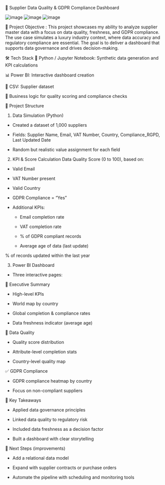 🧾 Supplier Data Quality & GDPR Compliance Dashboard


![image](https://github.com/user-attachments/assets/59b164ec-01dc-409c-af15-aa1e468227d1)
![image](https://github.com/user-attachments/assets/29506273-5598-4af4-9309-7167023e15f0)
![image](https://github.com/user-attachments/assets/89d1baaa-12a0-4a9b-bb2d-c1af971ba947)

📌 Project Objective :
This project showcases my ability to analyze supplier master data with a focus on data quality, freshness, and GDPR compliance.
The use case simulates a luxury industry context, where data accuracy and regulatory compliance are essential. The goal is to deliver a dashboard that supports data governance and drives decision-making.

🛠️ Tech Stack
🐍 Python / Jupyter Notebook: Synthetic data generation and KPI calculations

📊 Power BI: Interactive dashboard creation

💾 CSV: Supplier dataset

🧠 Business logic for quality scoring and compliance checks

🧱 Project Structure
1. Data Simulation (Python)
- Created a dataset of 1,000 suppliers

- Fields: Supplier Name, Email, VAT Number, Country, Compliance_RGPD, Last Updated Date

- Random but realistic value assignment for each field

2. KPI & Score Calculation
Data Quality Score (0 to 100), based on:

- Valid Email

- VAT Number present

- Valid Country

- GDPR Compliance = “Yes”

- Additional KPIs:

  - Email completion rate

  - VAT completion rate

  - % of GDPR compliant records

  - Average age of data (last update)

% of records updated within the last year

3. Power BI Dashboard
- Three interactive pages:

🧭 Executive Summary
- High-level KPIs

- World map by country

- Global completion & compliance rates

- Data freshness indicator (average age)

🧪 Data Quality
- Quality score distribution

- Attribute-level completion stats

- Country-level quality map

✅ GDPR Compliance
- GDPR compliance heatmap by country

- Focus on non-compliant suppliers

🎯 Key Takeaways
- Applied data governance principles

- Linked data quality to regulatory risk

- Included data freshness as a decision factor

- Built a dashboard with clear storytelling

🚀 Next Steps (improvements)
- Add a relational data model

- Expand with supplier contracts or purchase orders

- Automate the pipeline with scheduling and monitoring tools

